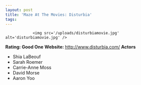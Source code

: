 ```yaml
---
layout: post
title: 'Maze At The Movies: Disturbia'
tags:
---
```



                <img src='/uploads/disturbiamovie.jpg' alt='disturbiamovie.jpg' />
<p><strong>Rating: Good One</strong>
<strong>Website: </strong><a href="http://www.disturbia.com/"><a href="http://www.disturbia.com/">http://www.disturbia.com/</a></a>
<strong>Actors</strong></p>
<ul>
    <li>Shia LaBeouf</li>
    <li>Sarah Roemer</li>
    <li>Carrie-Anne Moss</li>
    <li>David Morse</li>
    <li>Aaron Yoo</li>
</ul>
